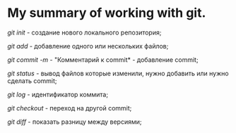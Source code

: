 # My summary of working with git.

*git init* - создание нового локального репозитория;

*git add* - добавление одного или нескольких файлов;

*git commit -m* - "Комментарий к commit* - добавление commit;

*git status* - вывод файлов которые изменили, нужно добавить или нужно сделать commit;

*git log* - идентификатор коммита;

*git checkout* - переход на другой commit;

*git diff* - показать разницу между версиями;
